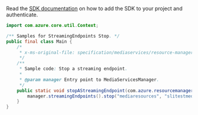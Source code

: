 Read the [SDK documentation](https://github.com/Azure/azure-sdk-for-java/blob/azure-resourcemanager-mediaservices_1.1.0-beta.3/sdk/mediaservices/azure-resourcemanager-mediaservices/README.md) on how to add the SDK to your project and authenticate.

```java
import com.azure.core.util.Context;

/** Samples for StreamingEndpoints Stop. */
public final class Main {
    /*
     * x-ms-original-file: specification/mediaservices/resource-manager/Microsoft.Media/stable/2021-11-01/examples/streamingendpoint-stop.json
     */
    /**
     * Sample code: Stop a streaming endpoint.
     *
     * @param manager Entry point to MediaServicesManager.
     */
    public static void stopAStreamingEndpoint(com.azure.resourcemanager.mediaservices.MediaServicesManager manager) {
        manager.streamingEndpoints().stop("mediaresources", "slitestmedia10", "myStreamingEndpoint1", Context.NONE);
    }
}
```
